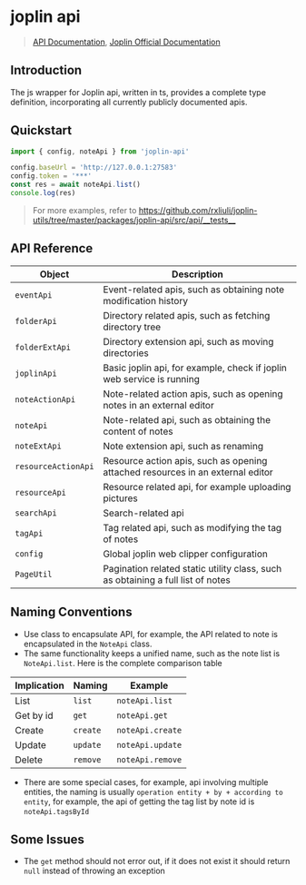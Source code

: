 # joplin api

> [API Documentation](https://joplin-utils.rxliuli.com/api/joplin-api/), [Joplin Official Documentation](https://joplinapp.org/api/references/rest_api/)

## Introduction

The js wrapper for Joplin api, written in ts, provides a complete type definition, incorporating all currently publicly documented apis.

## Quickstart

```ts
import { config, noteApi } from 'joplin-api'

config.baseUrl = 'http://127.0.0.1:27583'
config.token = '***'
const res = await noteApi.list()
console.log(res)
```

> For more examples, refer to <https://github.com/rxliuli/joplin-utils/tree/master/packages/joplin-api/src/api/__tests__>

## API Reference

| Object              | Description                                                                     |
| ------------------- | ------------------------------------------------------------------------------- |
| `eventApi`          | Event-related apis, such as obtaining note modification history                 |
| `folderApi`         | Directory related apis, such as fetching directory tree                         |
| `folderExtApi`      | Directory extension api, such as moving directories                             |
| `joplinApi`         | Basic joplin api, for example, check if joplin web service is running           |
| `noteActionApi`     | Note-related action apis, such as opening notes in an external editor           |
| `noteApi`           | Note-related api, such as obtaining the content of notes                        |
| `noteExtApi`        | Note extension api, such as renaming                                            |
| `resourceActionApi` | Resource action apis, such as opening attached resources in an external editor  |
| `resourceApi`       | Resource related api, for example uploading pictures                            |
| `searchApi`         | Search-related api                                                              |
| `tagApi`            | Tag related api, such as modifying the tag of notes                             |
| `config`            | Global joplin web clipper configuration                                         |
| `PageUtil`          | Pagination related static utility class, such as obtaining a full list of notes |

## Naming Conventions

- Use class to encapsulate API, for example, the API related to note is encapsulated in the `NoteApi` class.
- The same functionality keeps a unified name, such as the note list is `NoteApi.list`. Here is the complete comparison table

| Implication | Naming   | Example          |
| ----------- | -------- | ---------------- |
| List        | `list`   | `noteApi.list`   |
| Get by id   | `get`    | `noteApi.get`    |
| Create      | `create` | `noteApi.create` |
| Update      | `update` | `noteApi.update` |
| Delete      | `remove` | `noteApi.remove` |

- There are some special cases, for example, api involving multiple entities, the naming is usually `operation entity + by + according to entity`, for example, the api of getting the tag list by note id is `noteApi.tagsById`

## Some Issues

- The `get` method should not error out, if it does not exist it should return `null` instead of throwing an exception
